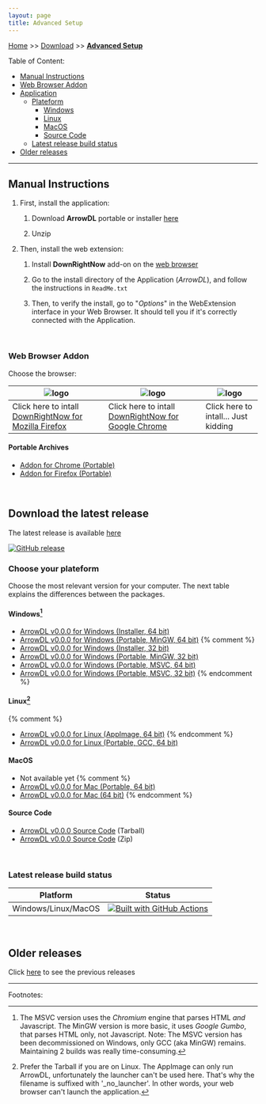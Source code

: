 ```yaml
---
layout: page
title: Advanced Setup
---
```


[Home](../index.html) >> [Download](../category/download.html) >> **[Advanced Setup](../category/download-advanced.html)**

Table of Content:

- [Manual Instructions](#install-instructions)
- [Web Browser Addon](#install-webextension)
- [Application](#download-application)
    - [Plateform](#download-plateform)
        - [Windows](#download-plateform-win32)
        - [Linux](#download-plateform-unix)
        - [MacOS](#download-plateform-macos)
        - [Source Code](#download-source)
    - [Latest release build status](#last-build-status)
- [Older releases](#older-releases)

---

## Manual Instructions<a name="install-instructions"></a>

1. First, install the application:

    1. Download **ArrowDL** portable or installer [here](#download-application)

    2. Unzip

2. Then, install the web extension:

    1. Install **DownRightNow** add-on on the [web browser](#install-webextension)

    2. Go to the install directory of the Application (*ArrowDL*), and follow the instructions in `ReadMe.txt`

    3. Then, to verify the install, go to "*Options*" in the WebExtension interface in your Web Browser. It should tell you if it's correctly connected with the Application. 

<br/>

### Web Browser Addon<a name="install-webextension"></a>

Choose the browser:

| ![logo](/ArrowDL/assets/images/firefox.png) | ![logo](/ArrowDL/assets/images/chrome.png) | ![logo](/ArrowDL/assets/images/iexplorer.png) |
|-----------------------------------|----------------------------------|----------------------------------|
| Click here to intall [DownRightNow for Mozilla Firefox](https://addons.mozilla.org/en-US/firefox/addon/down-right-now/ ) | Click here to intall [DownRightNow for Google Chrome](https://chrome.google.com/webstore/detail/down-right-now/modofbhnhlagjmejdbalnijgncppjeio "https://chrome.google.com/webstore/detail/down-right-now/modofbhnhlagjmejdbalnijgncppjeio") | Click here to intall... Just kidding |


#### Portable Archives

- <a href="https://github.com/setvisible/ArrowDL/releases/latest/" id="id_chromium">Addon for Chrome (Portable)</a>
- <a href="https://github.com/setvisible/ArrowDL/releases/latest/" id="id_firefox">Addon for Firefox (Portable)</a>


<br/>

## Download the latest release<a name="download-application"></a>

The latest release is available [here](https://github.com/setvisible/ArrowDL/releases/latest)

[![GitHub release](https://img.shields.io/github/v/release/setvisible/arrowdl.svg?style=for-the-badge)](https://github.com/setvisible/ArrowDL/releases/latest)


### Choose your plateform<a name="download-plateform"></a>

Choose the most relevant version for your computer.
The next table explains the differences between the packages.


#### Windows<a name="download-plateform-win32"></a>[^1]

- <a href="https://github.com/setvisible/ArrowDL/releases/latest/" id="id_windows_setup_x64">ArrowDL <span class="version-text">v0.0.0</span> for Windows (Installer, 64 bit)</a>
- <a href="https://github.com/setvisible/ArrowDL/releases/latest/" id="id_windows_mingw_x64">ArrowDL <span class="version-text">v0.0.0</span> for Windows (Portable, MinGW, 64 bit)</a>
{% comment %}
- <a href="https://github.com/setvisible/ArrowDL/releases/latest/" id="id_windows_setup_x86">ArrowDL <span class="version-text">v0.0.0</span> for Windows (Installer, 32 bit)</a>
- <a href="https://github.com/setvisible/ArrowDL/releases/latest/" id="id_windows_mingw_x86">ArrowDL <span class="version-text">v0.0.0</span> for Windows (Portable, MinGW, 32 bit)</a>
- <a href="https://github.com/setvisible/ArrowDL/releases/latest/" id="id_windows_msvc_x64" >ArrowDL <span class="version-text">v0.0.0</span> for Windows (Portable, MSVC, 64 bit)</a>
- <a href="https://github.com/setvisible/ArrowDL/releases/latest/" id="id_windows_msvc_x86" >ArrowDL <span class="version-text">v0.0.0</span> for Windows (Portable, MSVC, 32 bit)</a>
{% endcomment %}

[^1]: The MSVC version uses the *Chromium* engine that parses HTML *and* Javascript.
      The MinGW version is more basic, it uses *Google Gumbo*, that parses HTML only, not Javascript.
      Note: The MSVC version has been decommissioned on Windows, only GCC (aka MinGW) remains.
      Maintaining 2 builds was really time-consuming.


#### Linux<a name="download-plateform-unix"></a>[^2]
{% comment %}
- <a href="https://github.com/setvisible/ArrowDL/releases/latest/" id="id_linux_x64_app"     >ArrowDL <span class="version-text">v0.0.0</span> for Linux (AppImage, 64 bit)</a>
{% endcomment %}
- <a href="https://github.com/setvisible/ArrowDL/releases/latest/" id="id_linux_x64_zip"     >ArrowDL <span class="version-text">v0.0.0</span> for Linux (Portable, GCC, 64 bit)</a>

[^2]: Prefer the Tarball if you are on Linux.
      The AppImage can only run ArrowDL, unfortunately the launcher can't be used here.
      That's why the filename is suffixed with '_no_launcher'.
      In other words, your web browser can't launch the application.   


#### MacOS<a name="download-plateform-macos"></a>

- Not available yet
{% comment %}
- <a href="https://github.com/setvisible/ArrowDL/releases/latest/" id="id_mac_x64_zip">ArrowDL <span class="version-text">v0.0.0</span> for Mac (Portable, 64 bit)</a>
- <a href="https://github.com/setvisible/ArrowDL/releases/latest/" id="id_mac_x64_dmg">ArrowDL <span class="version-text">v0.0.0</span> for Mac (64 bit)</a>
{% endcomment %}


#### Source Code<a name="download-source"></a>

- <a href="https://github.com/setvisible/ArrowDL/releases/latest/" id="id_tarball">ArrowDL <span class="version-text">v0.0.0</span> Source Code</a> (Tarball)
- <a href="https://github.com/setvisible/ArrowDL/releases/latest/" id="id_zipball">ArrowDL <span class="version-text">v0.0.0</span> Source Code</a> (Zip)

<br/>

### Latest release build status<a name="last-build-status"></a>

| Platform                | Status   |
|-------------------------|----------|
| Windows/Linux/MacOS     | [![Built with GitHub Actions](https://github.com/setvisible/ArrowDL/actions/workflows/deployment.yml/badge.svg?branch=master)](https://github.com/setvisible/ArrowDL/actions "Go to GitHub Actions") |

<br/>

## Older releases<a name="older-releases"></a>

Click [here](https://github.com/setvisible/ArrowDL/releases) to see the previous releases


---
Footnotes:



<script type="module">

  /* Github latest release version detection */
  function doHttpGetAsync(theUrl, callback) {
    const xmlHttp = new XMLHttpRequest();
    xmlHttp.onreadystatechange = function() { 
      if (xmlHttp.readyState == 4 && xmlHttp.status == 200) {
            callback(xmlHttp.responseText);
      }
    }
    xmlHttp.open("GET", theUrl, true); // true for asynchronous 
    xmlHttp.send(null);
  }

  function onGithubResponse(json) {
    const obj = JSON.parse(json);
    const tag_name = obj['tag_name'];
    const tarball_url = obj['tarball_url'];
    const zipball_url = obj['zipball_url'];

    /* A-Z sorted Urls */
    const artifact_id_to_filenames = {
      'id_chromium':            "DownRightNow_chromium_" + tag_name + ".zip",
      'id_firefox':             "DownRightNow_firefox_" + tag_name + ".xpi",
      'id_linux_x64_app':       "ArrowDL_" + tag_name + "_x86_64_no_launcher.AppImage",
      'id_linux_x64_zip':       "ArrowDL_" + tag_name + "_x86_64.tar.gz",
      'id_mac_x64_dmg':         "ArrowDL_" + tag_name + "_x86_64.dmg",
      'id_mac_x64_zip':         "ArrowDL_" + tag_name + "_x86_64_macos.zip",
      'id_windows_mingw_x64':   "ArrowDL_" + tag_name + "_windows_mingw_x64.zip",
      'id_windows_mingw_x86':   "ArrowDL_" + tag_name + "_windows_mingw_x86.zip",
      'id_windows_msvc_x64':    "ArrowDL_" + tag_name + "_windows_msvc_x64.zip",
      'id_windows_msvc_x86':    "ArrowDL_" + tag_name + "_windows_msvc_x86.zip",
      'id_windows_setup_x64':   "ArrowDL_x64_Setup.exe",
      'id_windows_setup_x86':   "ArrowDL_x86_Setup.exe",
    };

    const url_root = "https://github.com/setvisible/ArrowDL/releases/latest/download/";
    for (let id in artifact_id_to_filenames) {
      const artifact = document.getElementById(id);
      if (artifact) {
        artifact.href = url_root + artifact_id_to_filenames[id];
      }
    }

    document.getElementById('id_tarball').href = tarball_url;
    document.getElementById('id_zipball').href = zipball_url;

    /* Text */
    const version = tag_name.replace("v", "");
    const element = document.getElementsByClassName("version-text");
    for (let i = 0; i < element.length; i++) {
      element[i].innerHTML = version;
    }
  }

  window.addEventListener("DOMContentLoaded", (event) => {
    doHttpGetAsync("https://api.github.com/repos/setvisible/ArrowDL/releases/latest", onGithubResponse);
  });

</script>
